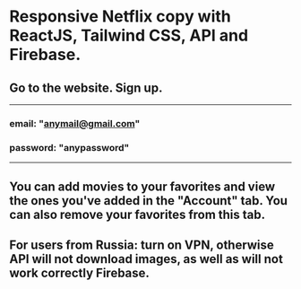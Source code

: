 # Responsive Netflix copy with ReactJS, Tailwind CSS, API and Firebase.

## Go to the website. Sign up.
---
### email: "anymail@gmail.com"
### password: "anypassword"
---
## You can add movies to your favorites and view the ones you've added in the "Account" tab. You can also remove your favorites from this tab. 

## For users from Russia: turn on VPN, otherwise API will not download images, as well as will not work correctly Firebase.